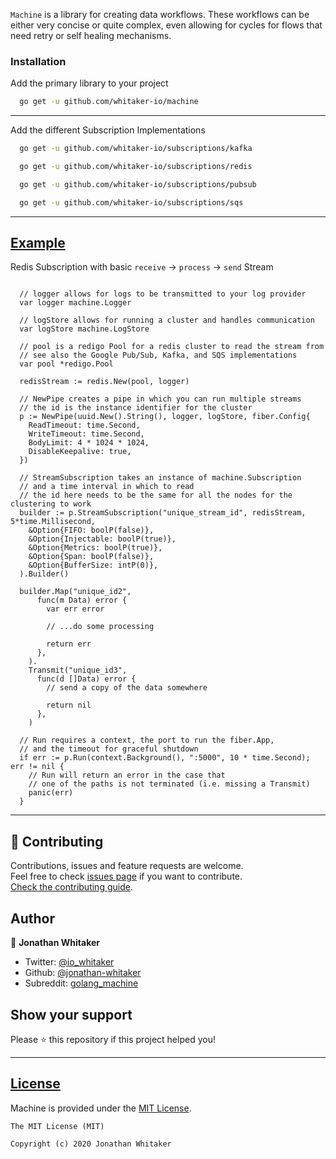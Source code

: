 `Machine` is a library for creating data workflows. These workflows can be either very concise or quite complex, even allowing for cycles for flows that need retry or self healing mechanisms.

### **Installation**

Add the primary library to your project
```bash
  go get -u github.com/whitaker-io/machine
```
------
Add the different Subscription Implementations
```bash
  go get -u github.com/whitaker-io/subscriptions/kafka
```
```bash
  go get -u github.com/whitaker-io/subscriptions/redis
```
```bash
  go get -u github.com/whitaker-io/subscriptions/pubsub
```
```bash
  go get -u github.com/whitaker-io/subscriptions/sqs
```

***
## [Example](#example)


Redis Subscription with basic `receive` -> `process` -> `send` Stream

```golang

  // logger allows for logs to be transmitted to your log provider
  var logger machine.Logger

  // logStore allows for running a cluster and handles communication
  var logStore machine.LogStore

  // pool is a redigo Pool for a redis cluster to read the stream from
  // see also the Google Pub/Sub, Kafka, and SQS implementations
  var pool *redigo.Pool

  redisStream := redis.New(pool, logger)
  
  // NewPipe creates a pipe in which you can run multiple streams
  // the id is the instance identifier for the cluster
  p := NewPipe(uuid.New().String(), logger, logStore, fiber.Config{
    ReadTimeout: time.Second,
    WriteTimeout: time.Second,
    BodyLimit: 4 * 1024 * 1024,
    DisableKeepalive: true,
  })

  // StreamSubscription takes an instance of machine.Subscription
  // and a time interval in which to read
  // the id here needs to be the same for all the nodes for the clustering to work
  builder := p.StreamSubscription("unique_stream_id", redisStream, 5*time.Millisecond,
    &Option{FIFO: boolP(false)},
    &Option{Injectable: boolP(true)},
    &Option{Metrics: boolP(true)},
    &Option{Span: boolP(false)},
    &Option{BufferSize: intP(0)},
  ).Builder()

  builder.Map("unique_id2", 
      func(m Data) error {
        var err error

        // ...do some processing

        return err
      },
    ).
    Transmit("unique_id3", 
      func(d []Data) error {
        // send a copy of the data somewhere

        return nil
      },
    )

  // Run requires a context, the port to run the fiber.App,
  // and the timeout for graceful shutdown
  if err := p.Run(context.Background(), ":5000", 10 * time.Second); err != nil {
    // Run will return an error in the case that 
    // one of the paths is not terminated (i.e. missing a Transmit)
    panic(err)
  }
```

***
## 🤝 Contributing

Contributions, issues and feature requests are welcome.<br />
Feel free to check [issues page](https://github.com/whitaker-io/machine/issues) if you want to contribute.<br />
[Check the contributing guide](./CONTRIBUTING.md).<br />

## Author

👤 **Jonathan Whitaker**

- Twitter: [@io_whitaker](https://twitter.com/io_whitaker)
- Github: [@jonathan-whitaker](https://github.com/jonathan-whitaker)
- Subreddit: [golang_machine](https://www.reddit.com/r/golang_machine/)

## Show your support

Please ⭐️ this repository if this project helped you!

***
## [License](#license)

Machine is provided under the [MIT License](https://github.com/whitaker-io/machine/blob/master/LICENSE).

```text
The MIT License (MIT)

Copyright (c) 2020 Jonathan Whitaker
```
